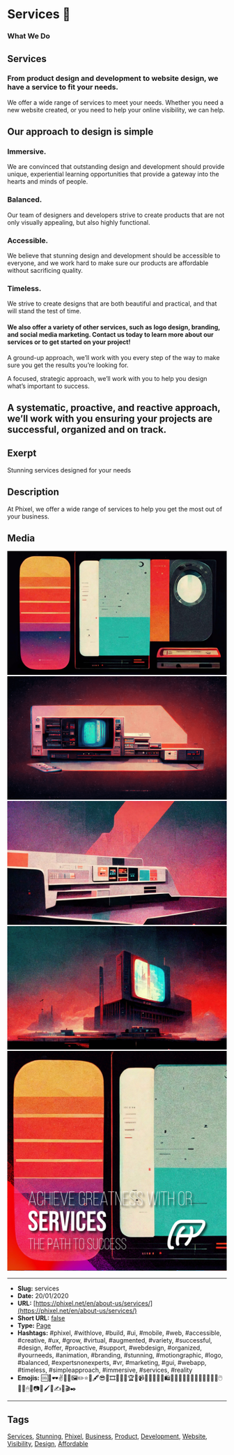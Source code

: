 # Services 🔧
### What We Do

## Services

### From product design and development to website design, we have a service to fit your needs.

We offer a wide range of services to meet your needs. Whether you need a new website created, or you need to help your online visibility, we can help.

## Our approach to design is simple

### Immersive.

We are convinced that outstanding design and development should provide unique, experiential learning opportunities that provide a gateway into the hearts and minds of people.

### Balanced.

Our team of designers and developers strive to create products that are not only visually appealing, but also highly functional.

### Accessible.

We believe that stunning design and development should be accessible to everyone, and we work hard to make sure our products are affordable without sacrificing quality.

### Timeless.

We strive to create designs that are both beautiful and practical, and that will stand the test of time.

#### We also offer a variety of other services, such as logo design, branding, and social media marketing. Contact us today to learn more about our services or to get started on your project!

A ground-up approach, we’ll work with you every step of the way to make sure you get the results you’re looking for.

A focused, strategic approach, we’ll work with you to help you design what’s important to success.

A systematic, proactive, and reactive approach, we’ll work with you ensuring your projects are successful, organized and on track.
------------
## Exerpt
Stunning services designed for your needs
## Description
At Phixel, we offer a wide range of services to help you get the most out of your business.
## Media
<img src="media/830f166f/services-balanced.jpg" loading="lazy"><br>
<img src="media/1cd345da/services-immersive.png" loading="lazy"><br>
<img src="media/429b5ef5/services-timeless.jpg" loading="lazy"><br>
<img src="media/bfd30872/services.jpg" loading="lazy"><br>
<img src="media/58240786/cover-services.jpg" loading="lazy"><br>

------------
- **Slug:** services
- **Date:** 20/01/2020
- **URL:** [https://phixel.net/en/about-us/services/](https://phixel.net/en/about-us/services/)
- **Short URL:** [false](false)
- **Type:** [Page](#page)
- **Hashtags:** #phixel, #withlove, #build, #ui, #mobile, #web, #accessible, #creative, #ux, #grow, #virtual, #augmented, #variety, #successful, #design, #offer, #proactive, #support, #webdesign, #organized, #yourneeds, #animation, #branding, #stunning, #motiongraphic, #logo, #balanced, #expertsnonexperts, #vr, #marketing, #gui, #webapp, #timeless, #simpleapproach, #immersive, #services, #reality
- **Emojis:** 🆒📀🕶✌🧑‍💻🖼️✏️⭐🦿🖋️😎🎥🎞👨🏿‍🎞🏆🦾📹🥽📸🎩🧑‍🎨🛍🎨🔥🔧💫💪👩🏻‍💻📏🧰🎶🤩🖱️🦸‍♂️🖱💚📷💡🖌️🙂✍🦲🎬✒️

------------
## Tags
[Services](#services), [Stunning](#stunning), [Phixel](#phixel), [Business](#business), [Product](#product), [Development](#development), [Website](#website), [Visibility](#visibility), [Design](#design), [Affordable](#affordable)
